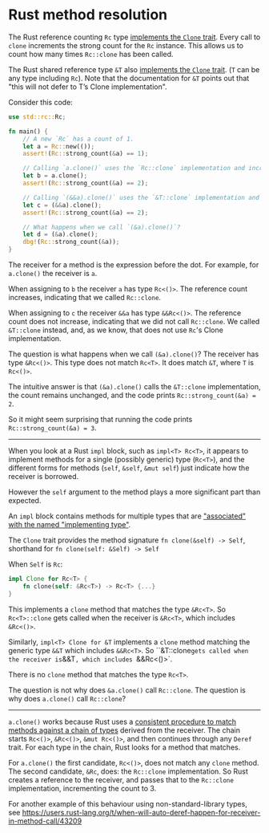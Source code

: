 # Rust method resolution

The Rust reference counting `Rc` type [implements the `Clone` trait](https://doc.rust-lang.org/std/rc/struct.Rc.html#impl-Clone). Every call to `clone` increments the strong count for the `Rc` instance. This allows us to count how many times `Rc::clone` has been called.

The Rust shared reference type `&T` also [implements the `Clone` trait](https://doc.rust-lang.org/std/primitive.reference.html#trait-implementations-1). (`T` can be any type including `Rc`). Note that the documentation for `&T` points out that "this will not defer to T’s Clone implementation".



Consider this code:
```rust
use std::rc::Rc;

fn main() {
	// A new `Rc` has a count of 1.
	let a = Rc::new(());
	assert!(Rc::strong_count(&a) == 1);

	// Calling `a.clone()` uses the `Rc::clone` implementation and increments the count to 2.
	let b = a.clone();
	assert!(Rc::strong_count(&a) == 2);

	// Calling `(&&a).clone()` uses the `&T::clone` implementation and the count is unchanged.
	let c = (&&a).clone();
	assert!(Rc::strong_count(&a) == 2);

	// What happens when we call `(&a).clone()`?
	let d = (&a).clone();
	dbg!(Rc::strong_count(&a));
}
```

The receiver for a method is the expression before the dot. For example, for `a.clone()` the receiver is `a`.

When assigning to `b` the receiver `a` has type `Rc<()>`. The reference count increases, indicating that we called `Rc::clone`.

When assigning to `c` the receiver `&&a` has type `&&Rc<()>`. The reference count does not increase, indicating that we did not call `Rc::clone`. We called `&T::clone` instead, and, as we know, that does not use `Rc`'s Clone implementation.

The question is what happens when we call `(&a).clone()`?
The receiver has type `&Rc<()>`. This type does not match `Rc<T>`. It does match `&T`, where `T` is `Rc<()>`.

The intuitive answer is that `(&a).clone()` calls the `&T::clone` implementation, the count remains unchanged, and the code prints `Rc::strong_count(&a) = 2`.

So it might seem surprising that running the code prints `Rc::strong_count(&a) = 3`.

---

When you look at a Rust `impl` block, such as `impl<T> Rc<T>`, it appears to implement methods for a single (possibly generic) type (`Rc<T>`), and the different forms for methods (`self`, `&self`, `&mut self`) just indicate how the receiver is borrowed.

However the `self` argument to the method plays a more significant part than expected.

An `impl` block contains methods for multiple types that are ["associated" with the named "implementing type"](https://doc.rust-lang.org/reference/items/associated-items.html#methods).

The `Clone` trait provides the method signature `fn clone(&self) -> Self`, shorthand for `fn clone(self: &Self) -> Self`

When `Self` is `Rc`:
```rust
impl Clone for Rc<T> {
	fn clone(self: &Rc<T>) -> Rc<T> {...}
}
```
This implements a `clone` method that matches the type `&Rc<T>`. So `Rc<T>::clone` gets called when the receiver is `&Rc<T>`, which includes `&Rc<()>`.

Similarly, `impl<T> Clone for &T` implements a `clone` method matching the generic type `&&T` which includes `&&Rc<T>`. So ``&T::clone` gets called when the receiver is `&&T`, which includes `&&Rc<()>`.

There is no `clone` method that matches the type `Rc<T>`.

The question is not why does `&a.clone()` call `Rc::clone`. The question is why does `a.clone()` call `Rc::clone`?

---

`a.clone()` works because Rust uses a [consistent procedure to match methods against a chain of types](https://doc.rust-lang.org/reference/expressions/method-call-expr.html) derived from the receiver. The chain starts `Rc<()>`, `&Rc<()>`, `&mut Rc<()>`, and then continues through any `Deref` trait. For each type in the chain, Rust looks for a method that matches.

For `a.clone()` the first candidate, `Rc<()>`, does not match any `clone` method. The second candidate, `&Rc`, does: the `Rc::clone` implementation.  So Rust creates a reference to the receiver, and passes that to the `Rc::clone` implementation, incrementing the count to 3.

For another example of this behaviour using non-standard-library types, see https://users.rust-lang.org/t/when-will-auto-deref-happen-for-receiver-in-method-call/43209
